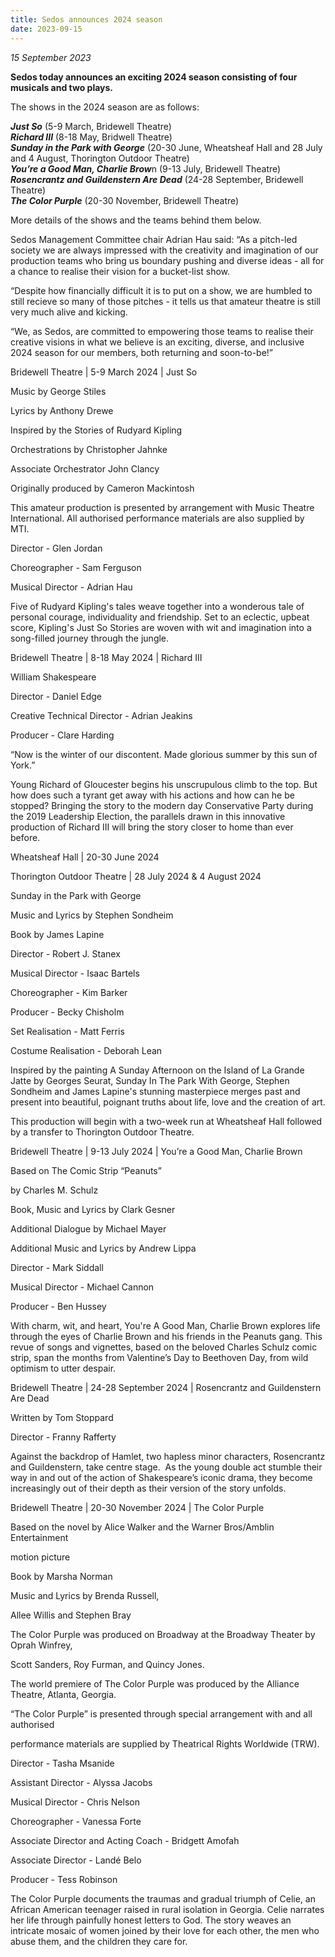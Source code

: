 ```yaml
---
title: Sedos announces 2024 season
date: 2023-09-15
---
```

*15 September 2023*

**Sedos today announces an exciting 2024 season consisting of four musicals and two plays.**

The shows in the 2024 season are as follows:

***Just So*** (5-9 March, Bridewell Theatre)\
***Richard III*** (8-18 May, Bridwell Theatre)\
***Sunday in the Park with George*** (20-30 June, Wheatsheaf Hall and 28 July and 4 August, Thorington Outdoor Theatre)\
***You’re a Good Man, Charlie Brow***n (9-13 July, Bridewell Theatre)\
***Rosencrantz and Guildenstern Are Dead*** (24-28 September, Bridewell Theatre)\
***The Color Purple*** (20-30 November, Bridewell Theatre)

More details of the shows and the teams behind them below. 

Sedos Management Committee chair Adrian Hau said: “As a pitch-led society we are always impressed with the creativity and imagination of our production teams who bring us boundary pushing and diverse ideas - all for a chance to realise their vision for a bucket-list show. 

“Despite how financially difficult it is to put on a show, we are humbled to still recieve so many of those pitches - it tells us that amateur theatre is still very much alive and kicking.

“We, as Sedos, are committed to empowering those teams to realise their creative visions in what we believe is an exciting, diverse, and inclusive 2024 season for our members, both returning and soon-to-be!”

Bridewell Theatre | 5-9 March 2024 | Just So 

Music by George Stiles

Lyrics by Anthony Drewe

Inspired by the Stories of Rudyard Kipling

Orchestrations by Christopher Jahnke

Associate Orchestrator John Clancy

Originally produced by Cameron Mackintosh 

This amateur production is presented by arrangement with Music Theatre International. All authorised performance materials are also supplied by MTI.

Director - Glen Jordan

Choreographer - Sam Ferguson

Musical Director - Adrian Hau

Five of Rudyard Kipling's tales weave together into a wonderous tale of personal courage, individuality and friendship. Set to an eclectic, upbeat score, Kipling's Just So Stories are woven with wit and imagination into a song-filled journey through the jungle.

Bridewell Theatre | 8-18 May 2024 | Richard III

William Shakespeare

Director - Daniel Edge

Creative Technical Director - Adrian Jeakins

Producer - Clare Harding

“Now is the winter of our discontent. Made glorious summer by this sun of York.” 

Young Richard of Gloucester begins his unscrupulous climb to the top. But how does such a tyrant get away with his actions and how can he be stopped? Bringing the story to the modern day Conservative Party during the 2019 Leadership Election, the parallels drawn in this innovative production of Richard III will bring the story closer to home than ever before. 

Wheatsheaf Hall | 20-30 June 2024 

Thorington Outdoor Theatre | 28 July 2024 & 4 August 2024

Sunday in the Park with George

Music and Lyrics by Stephen Sondheim

Book by James Lapine

Director - Robert J. Stanex

Musical Director - Isaac Bartels 

Choreographer - Kim Barker 

Producer - Becky Chisholm

Set Realisation - Matt Ferris

Costume Realisation - Deborah Lean

Inspired by the painting A Sunday Afternoon on the Island of La Grande Jatte by Georges Seurat, Sunday In The Park With George, Stephen Sondheim and James Lapine's stunning masterpiece merges past and present into beautiful, poignant truths about life, love and the creation of art.

This production will begin with a two-week run at Wheatsheaf Hall followed by a transfer to Thorington Outdoor Theatre. 

Bridewell Theatre | 9-13 July 2024 | You’re a Good Man, Charlie Brown

Based on The Comic Strip “Peanuts” 

by Charles M. Schulz

Book, Music and Lyrics by Clark Gesner

Additional Dialogue by Michael Mayer

Additional Music and Lyrics by Andrew Lippa

Director - Mark Siddall

Musical Director - Michael Cannon

Producer - Ben Hussey

With charm, wit, and heart, You're A Good Man, Charlie Brown explores life through the eyes of Charlie Brown and his friends in the Peanuts gang. This revue of songs and vignettes, based on the beloved Charles Schulz comic strip, span the months from Valentine’s Day to Beethoven Day, from wild optimism to utter despair. 

Bridewell Theatre | 24-28 September 2024 | Rosencrantz and Guildenstern Are Dead

Written by Tom Stoppard

Director - Franny Rafferty 

Against the backdrop of Hamlet, two hapless minor characters, Rosencrantz and Guildenstern, take centre stage.  As the young double act stumble their way in and out of the action of Shakespeare’s iconic drama, they become increasingly out of their depth as their version of the story unfolds.

Bridewell Theatre | 20-30 November 2024 | The Color Purple

Based on the novel by Alice Walker and the Warner Bros/Amblin Entertainment 

motion picture 

Book by Marsha Norman

Music and Lyrics by Brenda Russell, 

Allee Willis and Stephen Bray

The Color Purple was produced on Broadway at the Broadway Theater by Oprah Winfrey,

Scott Sanders, Roy Furman, and Quincy Jones. 

The world premiere of The Color Purple was produced by the Alliance Theatre, Atlanta, Georgia.

“The Color Purple” is presented through special arrangement with and all authorised 

performance materials are supplied by Theatrical Rights Worldwide (TRW).

Director - Tasha Msanide

Assistant Director - Alyssa Jacobs

Musical Director - Chris Nelson

Choreographer - Vanessa Forte

Associate Director and Acting Coach - Bridgett Amofah

Associate Director - Landé Belo

Producer - Tess Robinson 

The Color Purple documents the traumas and gradual triumph of Celie, an African American teenager raised in rural isolation in Georgia. Celie narrates her life through painfully honest letters to God. The story weaves an intricate mosaic of women joined by their love for each other, the men who abuse them, and the children they care for.